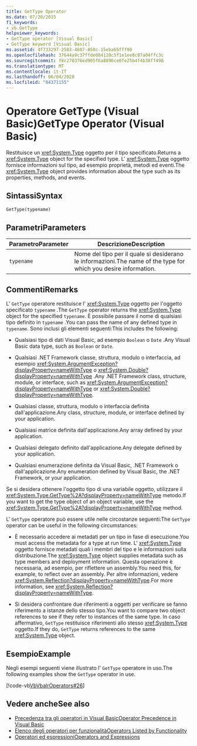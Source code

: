 ```yaml
---
title: GetType Operator
ms.date: 07/20/2015
f1_keywords:
- vb.GetType
helpviewer_keywords:
- GetType operator [Visual Basic]
- GetType keyword [Visual Basic]
ms.assetid: 4f733297-2503-4607-850c-15eba65fff90
ms.openlocfilehash: 37644a9c37ffde084120c5f1e1ee8c87a04ffc3c
ms.sourcegitcommit: f8c270376ed905f6a8896ce0fe25b4f4b38ff498
ms.translationtype: MT
ms.contentlocale: it-IT
ms.lasthandoff: 06/04/2020
ms.locfileid: "84371155"
---
```

# <a name="gettype-operator-visual-basic"></a><span data-ttu-id="fd900-102">Operatore GetType (Visual Basic)</span><span class="sxs-lookup"><span data-stu-id="fd900-102">GetType Operator (Visual Basic)</span></span>
<span data-ttu-id="fd900-103">Restituisce un <xref:System.Type> oggetto per il tipo specificato.</span><span class="sxs-lookup"><span data-stu-id="fd900-103">Returns a <xref:System.Type> object for the specified type.</span></span> <span data-ttu-id="fd900-104">L' <xref:System.Type> oggetto fornisce informazioni sul tipo, ad esempio proprietà, metodi ed eventi.</span><span class="sxs-lookup"><span data-stu-id="fd900-104">The <xref:System.Type> object provides information about the type such as its properties, methods, and events.</span></span>  
  
## <a name="syntax"></a><span data-ttu-id="fd900-105">Sintassi</span><span class="sxs-lookup"><span data-stu-id="fd900-105">Syntax</span></span>  
  
```vb  
GetType(typename)  
```  
  
## <a name="parameters"></a><span data-ttu-id="fd900-106">Parametri</span><span class="sxs-lookup"><span data-stu-id="fd900-106">Parameters</span></span>  
  
|<span data-ttu-id="fd900-107">Parametro</span><span class="sxs-lookup"><span data-stu-id="fd900-107">Parameter</span></span>|<span data-ttu-id="fd900-108">Descrizione</span><span class="sxs-lookup"><span data-stu-id="fd900-108">Description</span></span>|  
|---|---|  
|`typename`|<span data-ttu-id="fd900-109">Nome del tipo per il quale si desiderano le informazioni.</span><span class="sxs-lookup"><span data-stu-id="fd900-109">The name of the type for which you desire information.</span></span>|  
  
## <a name="remarks"></a><span data-ttu-id="fd900-110">Commenti</span><span class="sxs-lookup"><span data-stu-id="fd900-110">Remarks</span></span>  
 <span data-ttu-id="fd900-111">L' `GetType` operatore restituisce l' <xref:System.Type> oggetto per l'oggetto specificato `typename` .</span><span class="sxs-lookup"><span data-stu-id="fd900-111">The `GetType` operator returns the <xref:System.Type> object for the specified `typename`.</span></span> <span data-ttu-id="fd900-112">È possibile passare il nome di qualsiasi tipo definito in `typename` .</span><span class="sxs-lookup"><span data-stu-id="fd900-112">You can pass the name of any defined type in `typename`.</span></span> <span data-ttu-id="fd900-113">Sono inclusi gli elementi seguenti:</span><span class="sxs-lookup"><span data-stu-id="fd900-113">This includes the following:</span></span>  
  
- <span data-ttu-id="fd900-114">Qualsiasi tipo di dati Visual Basic, ad esempio `Boolean` o `Date` .</span><span class="sxs-lookup"><span data-stu-id="fd900-114">Any Visual Basic data type, such as `Boolean` or `Date`.</span></span>  
  
- <span data-ttu-id="fd900-115">Qualsiasi .NET Framework classe, struttura, modulo o interfaccia, ad esempio <xref:System.ArgumentException?displayProperty=nameWithType> o <xref:System.Double?displayProperty=nameWithType> .</span><span class="sxs-lookup"><span data-stu-id="fd900-115">Any .NET Framework class, structure, module, or interface, such as <xref:System.ArgumentException?displayProperty=nameWithType> or <xref:System.Double?displayProperty=nameWithType>.</span></span>  
  
- <span data-ttu-id="fd900-116">Qualsiasi classe, struttura, modulo o interfaccia definita dall'applicazione.</span><span class="sxs-lookup"><span data-stu-id="fd900-116">Any class, structure, module, or interface defined by your application.</span></span>  
  
- <span data-ttu-id="fd900-117">Qualsiasi matrice definita dall'applicazione.</span><span class="sxs-lookup"><span data-stu-id="fd900-117">Any array defined by your application.</span></span>  
  
- <span data-ttu-id="fd900-118">Qualsiasi delegato definito dall'applicazione.</span><span class="sxs-lookup"><span data-stu-id="fd900-118">Any delegate defined by your application.</span></span>  
  
- <span data-ttu-id="fd900-119">Qualsiasi enumerazione definita da Visual Basic, .NET Framework o dall'applicazione.</span><span class="sxs-lookup"><span data-stu-id="fd900-119">Any enumeration defined by Visual Basic, the .NET Framework, or your application.</span></span>  
  
 <span data-ttu-id="fd900-120">Se si desidera ottenere l'oggetto tipo di una variabile oggetto, utilizzare il <xref:System.Type.GetType%2A?displayProperty=nameWithType> metodo.</span><span class="sxs-lookup"><span data-stu-id="fd900-120">If you want to get the type object of an object variable, use the <xref:System.Type.GetType%2A?displayProperty=nameWithType> method.</span></span>  
  
 <span data-ttu-id="fd900-121">L' `GetType` operatore può essere utile nelle circostanze seguenti:</span><span class="sxs-lookup"><span data-stu-id="fd900-121">The `GetType` operator can be useful in the following circumstances:</span></span>  
  
- <span data-ttu-id="fd900-122">È necessario accedere ai metadati per un tipo in fase di esecuzione.</span><span class="sxs-lookup"><span data-stu-id="fd900-122">You must access the metadata for a type at run time.</span></span> <span data-ttu-id="fd900-123">L' <xref:System.Type> oggetto fornisce metadati quali i membri del tipo e le informazioni sulla distribuzione.</span><span class="sxs-lookup"><span data-stu-id="fd900-123">The <xref:System.Type> object supplies metadata such as type members and deployment information.</span></span> <span data-ttu-id="fd900-124">Questa operazione è necessaria, ad esempio, per riflettere un assembly.</span><span class="sxs-lookup"><span data-stu-id="fd900-124">You need this, for example, to reflect over an assembly.</span></span> <span data-ttu-id="fd900-125">Per altre informazioni, vedere <xref:System.Reflection?displayProperty=nameWithType>.</span><span class="sxs-lookup"><span data-stu-id="fd900-125">For more information, see <xref:System.Reflection?displayProperty=nameWithType>.</span></span>  
  
- <span data-ttu-id="fd900-126">Si desidera confrontare due riferimenti a oggetti per verificare se fanno riferimento a istanze dello stesso tipo.</span><span class="sxs-lookup"><span data-stu-id="fd900-126">You want to compare two object references to see if they refer to instances of the same type.</span></span> <span data-ttu-id="fd900-127">In caso affermativo, `GetType` restituisce riferimenti allo stesso <xref:System.Type> oggetto.</span><span class="sxs-lookup"><span data-stu-id="fd900-127">If they do, `GetType` returns references to the same <xref:System.Type> object.</span></span>  
  
## <a name="example"></a><span data-ttu-id="fd900-128">Esempio</span><span class="sxs-lookup"><span data-stu-id="fd900-128">Example</span></span>  
 <span data-ttu-id="fd900-129">Negli esempi seguenti viene illustrato l' `GetType` operatore in uso.</span><span class="sxs-lookup"><span data-stu-id="fd900-129">The following examples show the `GetType` operator in use.</span></span>  
  
 [!code-vb[VbVbalrOperators#26](~/samples/snippets/visualbasic/VS_Snippets_VBCSharp/VbVbalrOperators/VB/Class1.vb#26)]  
  
## <a name="see-also"></a><span data-ttu-id="fd900-130">Vedere anche</span><span class="sxs-lookup"><span data-stu-id="fd900-130">See also</span></span>

- [<span data-ttu-id="fd900-131">Precedenza tra gli operatori in Visual Basic</span><span class="sxs-lookup"><span data-stu-id="fd900-131">Operator Precedence in Visual Basic</span></span>](operator-precedence.md)
- [<span data-ttu-id="fd900-132">Elenco degli operatori per funzionalità</span><span class="sxs-lookup"><span data-stu-id="fd900-132">Operators Listed by Functionality</span></span>](operators-listed-by-functionality.md)
- [<span data-ttu-id="fd900-133">Operatori ed espressioni</span><span class="sxs-lookup"><span data-stu-id="fd900-133">Operators and Expressions</span></span>](../../programming-guide/language-features/operators-and-expressions/index.md)

